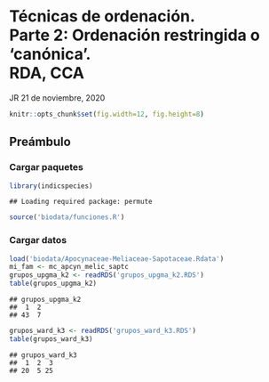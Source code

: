 Técnicas de ordenación. <br> Parte 2: Ordenación restringida o
‘canónica’. <br> RDA, CCA
================
JR
21 de noviembre, 2020

``` r
knitr::opts_chunk$set(fig.width=12, fig.height=8)
```

## Preámbulo

### Cargar paquetes

``` r
library(indicspecies)
```

    ## Loading required package: permute

``` r
source('biodata/funciones.R')
```

### Cargar datos

``` r
load('biodata/Apocynaceae-Meliaceae-Sapotaceae.Rdata')
mi_fam <- mc_apcyn_melic_saptc
grupos_upgma_k2 <- readRDS('grupos_upgma_k2.RDS')
table(grupos_upgma_k2)
```

    ## grupos_upgma_k2
    ##  1  2 
    ## 43  7

``` r
grupos_ward_k3 <- readRDS('grupos_ward_k3.RDS')
table(grupos_ward_k3)
```

    ## grupos_ward_k3
    ##  1  2  3 
    ## 20  5 25

##
